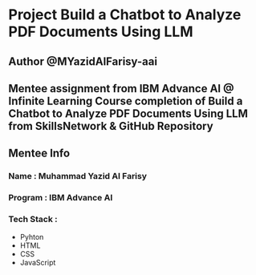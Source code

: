 # Project Build a Chatbot to Analyze PDF Documents Using LLM

## Author @MYazidAlFarisy-aai

## Mentee assignment from IBM Advance AI @ Infinite Learning Course completion of Build a Chatbot to Analyze PDF Documents Using LLM from SkillsNetwork & GitHub Repository

## Mentee Info

### Name : Muhammad Yazid Al Farisy
### Program : IBM Advance AI
### Tech Stack :
- Pyhton
- HTML
- CSS
- JavaScript
